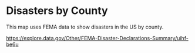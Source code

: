Disasters by County
===================

This map uses FEMA data to show disasters in the US by county. 

https://explore.data.gov/Other/FEMA-Disaster-Declarations-Summary/uihf-be6u

